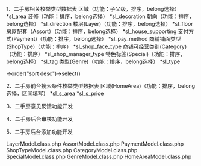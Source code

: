 1、二手房相关枚举类型数据表
  区域（功能：子父级，排序，belong选择）
  *sl_area
  装修（功能：排序，belong选择）
  *sl_decoration
  朝向（功能：排序，belong选择）
  *sl_direction
  楼层(Layer)（功能：排序，belong选择）
  *sl_floor
  房屋配套（Assort）（功能：排序，belong选择）
  *sl_house_supporting
  支付方式(Payment)（功能：排序，belong选择）
  *sl_pay_method
  商铺铺面类型(ShopType)（功能：排序）
  *sl_shop_face_type
  商铺可经营类别(Category)（功能：排序）
  *sl_shop_manager_type
  特色标签(Special)（功能：排序，belong选择）
  *sl_tag
  类型(Genre)（功能：排序，belong选择）
  *sl_type

->order("sort desc")->select()

2、二手房前台搜索条件枚举类型数据表
  区域(HomeArea)（功能：排序，belong选择，区间填写）
  *sl_s_area
  *sl_s_price

3、二手房意见反馈功能开发

4、二手房后台审核功能开发

5、二手房后台添加功能开发

LayerModel.class.php
AssortModel.class.php
PaymentModel.class.php
ShopTypeModel.class.php
CategoryModel.class.php
SpecialModel.class.php
GenreModel.class.php
HomeAreaModel.class.php
